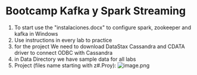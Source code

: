 # Bootcamp Kafka y Spark Streaming

1. To start use the "instalaciones.docx" to configure spark, zookeeper and kafka in Windows
2. Use instructions in every lab to practice
3. for the project We need to download DataStax Cassandra and CDATA driver to connect ODBC with Cassandra
4. in Data Directory we have sample data for all labs
5. Project (files name starting with z#.Proy):
![image.png](attachment:image.png)
